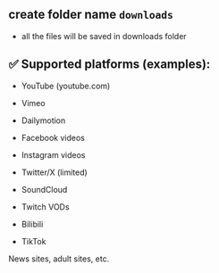 ## create folder name `downloads` 
- all the files will be saved in downloads folder


## ✅ Supported platforms (examples):
- YouTube (youtube.com)

- Vimeo

- Dailymotion

- Facebook videos

- Instagram videos

- Twitter/X (limited)

- SoundCloud

- Twitch VODs

- Bilibili

- TikTok

News sites, adult sites, etc.
